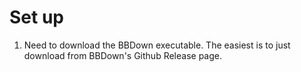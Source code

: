 # Set up
1. Need to download the BBDown executable. The easiest is to just download from BBDown's Github Release page.
